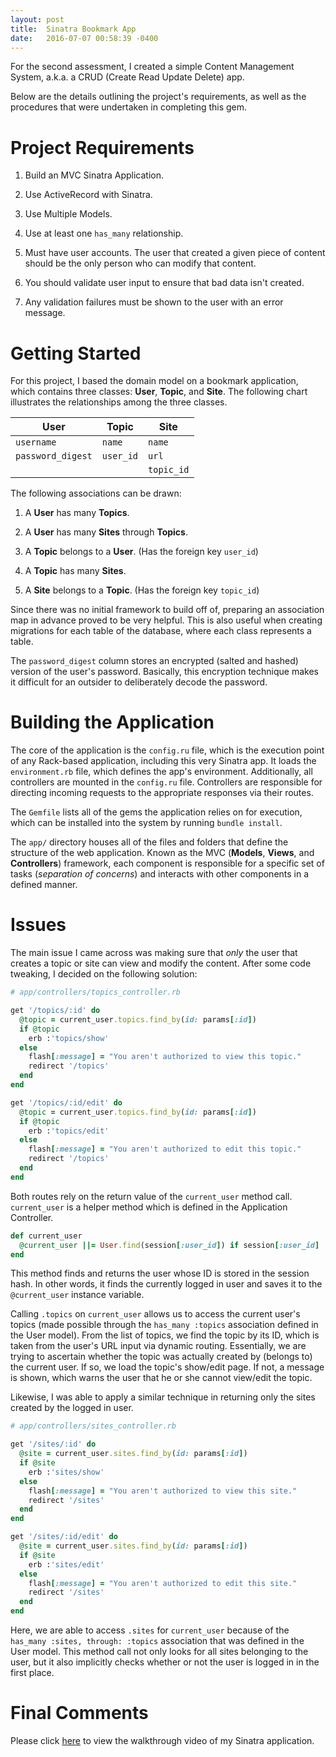 ```yaml
---
layout: post
title:  Sinatra Bookmark App
date:   2016-07-07 00:58:39 -0400
---
```


For the second assessment, I created a simple Content Management System, a.k.a. a CRUD (Create Read Update Delete) app. 

Below are the details outlining the project's requirements, as well as the procedures that were undertaken in completing this gem.

# Project Requirements
  1. Build an MVC Sinatra Application.

  2. Use ActiveRecord with Sinatra.

  3. Use Multiple Models.

  4. Use at least one `has_many` relationship.

  5. Must have user accounts. The user that created a given piece of content should be the only person who can modify that content.

  6. You should validate user input to ensure that bad data isn't created.

  7. Any validation failures must be shown to the user with an error message.

# Getting Started
For this project, I based the domain model on a bookmark application, which contains three classes: **User**, **Topic**, and **Site**. The following chart illustrates the relationships among the three classes. 

| **User**          | **Topic** |  **Site**  | 
| ----------------- | --------- | ---------- |
| `username`        | `name`    | `name`     |
| `password_digest` | `user_id` | `url`      |
|                   |           | `topic_id` |

The following associations can be drawn:

  1. A **User** has many **Topics**.

  2. A **User** has many **Sites** through **Topics**.

  3. A **Topic** belongs to a **User**. (Has the foreign key `user_id`)

  4. A **Topic** has many **Sites**.

  5. A **Site** belongs to a **Topic**. (Has the foreign key `topic_id`)

Since there was no initial framework to build off of, preparing an association map in advance proved to be very helpful. This is also useful when creating migrations for each table of the database, where each class represents a table. 

The `password_digest` column stores an encrypted (salted and hashed) version of the user's password. Basically, this encryption technique makes it difficult for an outsider to deliberately decode the password. 

# Building the Application
The core of the application is the `config.ru` file, which is the execution point of any Rack-based application, including this very Sinatra app. It loads the `environment.rb` file, which defines the app's environment. Additionally, all controllers are mounted in the `config.ru` file. Controllers are responsible for directing incoming requests to the appropriate responses via their routes. 

The `Gemfile` lists all of the gems the application relies on for execution, which can be installed into the system by running `bundle install`.

The `app/` directory houses all of the files and folders that define the structure of the web application. Known as the MVC (**Models**, **Views**, and **Controllers**) framework, each component is responsible for a specific set of tasks (*separation of concerns*) and interacts with other components in a defined manner.

# Issues
The main issue I came across was making sure that *only* the user that creates a topic or site can view and modify the content. After some code tweaking, I decided on the following solution:

```ruby
# app/controllers/topics_controller.rb

get '/topics/:id' do
  @topic = current_user.topics.find_by(id: params[:id])
  if @topic
    erb :'topics/show'
  else
    flash[:message] = "You aren't authorized to view this topic."
    redirect '/topics'
  end
end

get '/topics/:id/edit' do
  @topic = current_user.topics.find_by(id: params[:id])
  if @topic
    erb :'topics/edit'
  else
    flash[:message] = "You aren't authorized to edit this topic."
    redirect '/topics'
  end
end
```

Both routes rely on the return value of the `current_user` method call. `current_user` is a helper method which is defined in the Application Controller. 

```ruby
def current_user
  @current_user ||= User.find(session[:user_id]) if session[:user_id]
end
```

This method finds and returns the user whose ID is stored in the session hash. In other words, it finds the currently logged in user and saves it to the `@current_user` instance variable. 

Calling `.topics` on `current_user` allows us to access the current user's topics (made possible through the `has_many :topics` association defined in the User model). From the list of topics, we find the topic by its ID, which is taken from the user's URL input via dynamic routing. Essentially, we are trying to ascertain whether the topic was actually created by (belongs to) the current user. If so, we load the topic's show/edit page. If not, a message is shown, which warns the user that he or she cannot view/edit the topic. 

Likewise, I was able to apply a similar technique in returning only the sites created by the logged in user. 

```ruby
# app/controllers/sites_controller.rb

get '/sites/:id' do
  @site = current_user.sites.find_by(id: params[:id])
  if @site
    erb :'sites/show'
  else
    flash[:message] = "You aren't authorized to view this site."
    redirect '/sites'
  end
end

get '/sites/:id/edit' do
  @site = current_user.sites.find_by(id: params[:id])
  if @site
    erb :'sites/edit'
  else
    flash[:message] = "You aren't authorized to edit this site."
    redirect '/sites'
  end
end
```

Here, we are able to access `.sites` for `current_user` because of the `has_many :sites, through: :topics` association that was defined in the User model. This method call not only looks for all sites belonging to the user, but it also implicitly checks whether or not the user is logged in in the first place.

# Final Comments
Please click [here](https://www.youtube.com/watch?v=_RevN_La2qs) to view the walkthrough video of my Sinatra application. 